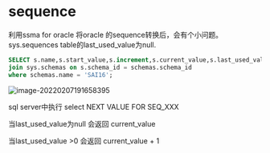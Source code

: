 # sequence

利用ssma for oracle 将oracle 的sequence转换后，会有个小问题。sys.sequences table的last_used_value为null.

```sql
SELECT s.name,s.start_value,s.increment,s.current_value,s.last_used_value FROM sys.sequences s
join sys.schemas on s.schema_id = schemas.schema_id
where schemas.name = 'SAI16';
```

![image-20220207191658395](D:\github\knowhow\db\oracle-mssql移行\sequence.assets\image-20220207191658395.png)



sql server中执行 select NEXT VALUE FOR SEQ_XXX

 当last_used_value为null   会返回 current_value 

 当last_used_value >0      会返回 current_value + 1



